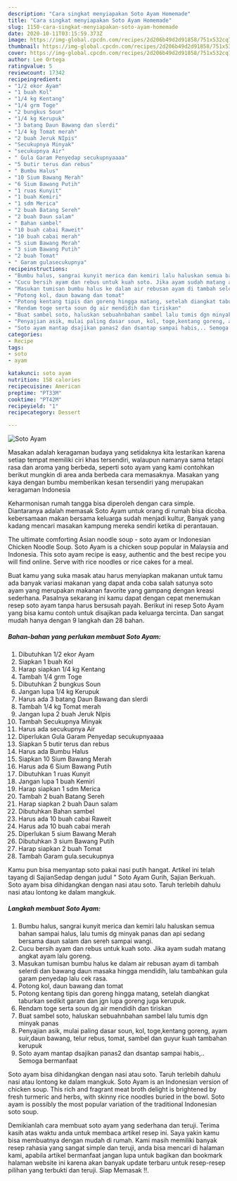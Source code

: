 ```yaml
---
description: "Cara singkat menyiapakan Soto Ayam Homemade"
title: "Cara singkat menyiapakan Soto Ayam Homemade"
slug: 1150-cara-singkat-menyiapakan-soto-ayam-homemade
date: 2020-10-11T03:15:59.373Z
image: https://img-global.cpcdn.com/recipes/2d206b49d2d91858/751x532cq70/soto-ayam-foto-resep-utama.jpg
thumbnail: https://img-global.cpcdn.com/recipes/2d206b49d2d91858/751x532cq70/soto-ayam-foto-resep-utama.jpg
cover: https://img-global.cpcdn.com/recipes/2d206b49d2d91858/751x532cq70/soto-ayam-foto-resep-utama.jpg
author: Lee Ortega
ratingvalue: 5
reviewcount: 17342
recipeingredient:
- "1/2 ekor Ayam"
- "1 buah Kol"
- "1/4 kg Kentang"
- "1/4 grm Toge"
- "2 bungkus Soun"
- "1/4 kg Kerupuk"
- "3 batang Daun Bawang dan slerdi"
- "1/4 kg Tomat merah"
- "2 buah Jeruk NIpis"
- "Secukupnya Minyak"
- "secukupnya Air"
- " Gula Garam Penyedap secukupnyaaaa"
- "5 butir terus dan rebus"
- " Bumbu Halus"
- "10 Sium Bawang Merah"
- "6 Sium Bawang Putih"
- "1 ruas Kunyit"
- "1 buah Kemiri"
- "1 sdm Merica"
- "2 buah Batang Sereh"
- "2 buah Daun salam"
- " Bahan sambel"
- "10 buah cabai Raweit"
- "10 buah cabai merah"
- "5 sium Bawang Merah"
- "3 sium Bawang Putih"
- "2 buah Tomat"
- " Garam gulasecukupnya"
recipeinstructions:
- "Bumbu halus, sangrai kunyit merica dan kemiri lalu haluskan semua bahan sampai halus, lalu tumis dg minyak panas dan api sedang bersama daun salam dan sereh sampai wangi."
- "Cucu bersih ayam dan rebus untuk kuah soto. Jika ayam sudah matang angkat ayam lalu goreng."
- "Masukan tumisan bumbu halus ke dalam air rebusan ayam di tambah selerdi dan bawang daun masaka hingga mendidih, lalu tambahkan gula garam penyedap lalu cek rasa."
- "Potong kol, daun bawang dan tomat"
- "Potong kentang tipis dan goreng hingga matang, setelah diangkat taburkan sedikit garam dan jgn lupa goreng juga kerupuk."
- "Rendam toge serta soun dg air mendidih dan tiriskan"
- "Buat sambel soto, haluskan sebuahnbahan sambel lalu tumis dgn minyak panas"
- "Penyajian asik, mulai paling dasar soun, kol, toge,kentang goreng, ayam suir,daun bawang, telur rebus, tomat, sambel dan guyur kuah tambahan kerupuk"
- "Soto ayam mantap dsajikan panas2 dan dsantap sampai habis,.. Semoga bermanfaat"
categories:
- Recipe
tags:
- soto
- ayam

katakunci: soto ayam 
nutrition: 158 calories
recipecuisine: American
preptime: "PT33M"
cooktime: "PT42M"
recipeyield: "1"
recipecategory: Dessert

---
```



![Soto Ayam](https://img-global.cpcdn.com/recipes/2d206b49d2d91858/751x532cq70/soto-ayam-foto-resep-utama.jpg)

Masakan adalah keragaman budaya yang setidaknya kita lestarikan karena setiap tempat memiliki ciri khas tersendiri, walaupun namanya sama tetapi rasa dan aroma yang berbeda, seperti soto ayam yang kami contohkan berikut mungkin di area anda berbeda cara memasaknya. Masakan yang kaya dengan bumbu memberikan kesan tersendiri yang merupakan keragaman Indonesia

Keharmonisan rumah tangga bisa diperoleh dengan cara simple. Diantaranya adalah memasak Soto Ayam untuk orang di rumah bisa dicoba. kebersamaan makan bersama keluarga sudah menjadi kultur, Banyak yang kadang mencari masakan kampung mereka sendiri ketika di perantauan.

The ultimate comforting Asian noodle soup - soto ayam or Indonesian Chicken Noodle Soup. Soto Ayam is a chicken soup popular in Malaysia and Indonesia. This soto ayam recipe is easy, authentic and the best recipe you will find online. Serve with rice noodles or rice cakes for a meal.

Buat kamu yang suka masak atau harus menyiapkan makanan untuk tamu ada banyak variasi makanan yang dapat anda coba salah satunya soto ayam yang merupakan makanan favorite yang gampang dengan kreasi sederhana. Pasalnya sekarang ini kamu dapat dengan cepat menemukan resep soto ayam tanpa harus bersusah payah.
Berikut ini resep Soto Ayam yang bisa kamu contoh untuk disajikan pada keluarga tercinta. Dan sangat mudah hanya dengan 9 langkah dan 28 bahan.


<!--inarticleads1-->

##### Bahan-bahan yang perlukan membuat Soto Ayam:

1. Dibutuhkan 1/2 ekor Ayam
1. Siapkan 1 buah Kol
1. Harap siapkan 1/4 kg Kentang
1. Tambah 1/4 grm Toge
1. Dibutuhkan 2 bungkus Soun
1. Jangan lupa 1/4 kg Kerupuk
1. Harus ada 3 batang Daun Bawang dan slerdi
1. Tambah 1/4 kg Tomat merah
1. Jangan lupa 2 buah Jeruk NIpis
1. Tambah Secukupnya Minyak
1. Harus ada secukupnya Air
1. Diperlukan  Gula Garam Penyedap secukupnyaaaa
1. Siapkan 5 butir terus dan rebus
1. Harus ada  Bumbu Halus
1. Siapkan 10 Sium Bawang Merah
1. Harus ada 6 Sium Bawang Putih
1. Dibutuhkan 1 ruas Kunyit
1. Jangan lupa 1 buah Kemiri
1. Harap siapkan 1 sdm Merica
1. Tambah 2 buah Batang Sereh
1. Harap siapkan 2 buah Daun salam
1. Dibutuhkan  Bahan sambel
1. Harus ada 10 buah cabai Raweit
1. Harus ada 10 buah cabai merah
1. Diperlukan 5 sium Bawang Merah
1. Dibutuhkan 3 sium Bawang Putih
1. Harap siapkan 2 buah Tomat
1. Tambah  Garam gula.secukupnya


Kamu pun bisa menyantap soto pakai nasi putih hangat. Artikel ini telah tayang di SajianSedap dengan judul &#34; Soto Ayam Gurih, Sajian Berkuah. Soto ayam bisa dihidangkan dengan nasi atau soto. Taruh terlebih dahulu nasi atau lontong ke dalam mangkuk. 

<!--inarticleads2-->

##### Langkah membuat  Soto Ayam:

1. Bumbu halus, sangrai kunyit merica dan kemiri lalu haluskan semua bahan sampai halus, lalu tumis dg minyak panas dan api sedang bersama daun salam dan sereh sampai wangi.
1. Cucu bersih ayam dan rebus untuk kuah soto. Jika ayam sudah matang angkat ayam lalu goreng.
1. Masukan tumisan bumbu halus ke dalam air rebusan ayam di tambah selerdi dan bawang daun masaka hingga mendidih, lalu tambahkan gula garam penyedap lalu cek rasa.
1. Potong kol, daun bawang dan tomat
1. Potong kentang tipis dan goreng hingga matang, setelah diangkat taburkan sedikit garam dan jgn lupa goreng juga kerupuk.
1. Rendam toge serta soun dg air mendidih dan tiriskan
1. Buat sambel soto, haluskan sebuahnbahan sambel lalu tumis dgn minyak panas
1. Penyajian asik, mulai paling dasar soun, kol, toge,kentang goreng, ayam suir,daun bawang, telur rebus, tomat, sambel dan guyur kuah tambahan kerupuk
1. Soto ayam mantap dsajikan panas2 dan dsantap sampai habis,.. Semoga bermanfaat


Soto ayam bisa dihidangkan dengan nasi atau soto. Taruh terlebih dahulu nasi atau lontong ke dalam mangkuk. Soto Ayam is an Indonesian version of chicken soup. This rich and fragrant meat broth delight is brightened by fresh turmeric and herbs, with skinny rice noodles buried in the bowl. Soto ayam is possibly the most popular variation of the traditional Indonesian soto soup. 

Demikianlah cara membuat soto ayam yang sederhana dan teruji. Terima kasih atas waktu anda untuk membaca artikel resep ini. Saya yakin kamu bisa membuatnya dengan mudah di rumah. Kami masih memiliki banyak resep rahasia yang sangat simple dan teruji, anda bisa mencari di halaman kami, apabila artikel bermanfaat jangan lupa untuk bagikan dan bookmark halaman website ini karena akan banyak update terbaru untuk resep-resep pilihan yang terbukti dan teruji. Siap Memasak !!. 
